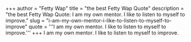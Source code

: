 +++
author = "Fetty Wap"
title = "the best Fetty Wap Quote"
description = "the best Fetty Wap Quote: I am my own mentor. I like to listen to myself to improve."
slug = "i-am-my-own-mentor-i-like-to-listen-to-myself-to-improve"
quote = '''I am my own mentor. I like to listen to myself to improve.'''
+++
I am my own mentor. I like to listen to myself to improve.
